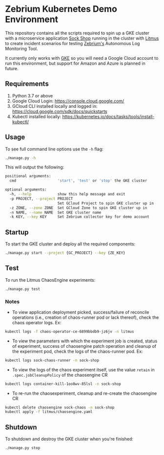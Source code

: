 # Zebrium Kubernetes Demo Environment

This repository contains all the scripts required to spin up a GKE cluster with a microservice application 
[Sock Shop](https://github.com/microservices-demo/microservices-demo) running in the cluster with 
[Litmus](https://litmuschaos.io/) to create incident scenarios for testing [Zebrium's](https://www.zebrium) 
Autonomous Log Monitoring Tool.

It currently only works with [GKE](https://cloud.google.com/kubernetes-engine/) so you will need a Google Cloud
account to run this environment, but support for Amazon and Azure is planned in future.

## Requirements

1. Python 3.7 or above
1. Google Cloud Login: https://console.cloud.google.com/
1. GCloud CLI installed locally and logged in: https://cloud.google.com/sdk/docs/quickstarts
1. Kubectl installed locally: https://kubernetes.io/docs/tasks/tools/install-kubectl/

## Usage

To see full command line options use the `-h` flag:

```bash
./manage.py -h
```

This will output the following:

```bash
positional arguments:
  cmd                   'start', 'test' or 'stop' the GKE cluster

optional arguments:
  -h, --help            show this help message and exit
  -p PROJECT, --project PROJECT
                        Set GCloud Project to spin GKE cluster up in
  -z ZONE, --zone ZONE  Set GCloud Zone to spin GKE cluster up in
  -n NAME, --name NAME  Set GKE cluster name
  -k KEY, --key KEY     Set Zebrium collector key for demo account
```

## Startup

To start the GKE cluster and deploy all the required components:

```bash
./manage.py start --project {GC_PROJECT} --key {ZE_KEY}
```

## Test

To run the Litmus ChaosEngine experiments:

```bash
./manage.py test
```

### Notes

- To view application deployment picked, success/failure of reconcile operations (i.e., creation of chaos-runner pod or lack thereof), check
the chaos operator logs. Ex:

```bash
kubectl logs -f chaos-operator-ce-6899bbdb9-jz6jv -n litmus  
```

- To view the parameters with which the experiment job is created, status of experiment, success of chaosengine patch operation and cleanup of 
the experiment pod, check the logs of the chaos-runner pod. Ex:

```bash
kubectl logs sock-chaos-runner -n sock-shop
```

- To view the logs of the chaos experiment itself, use the value `retain` in `.spec.jobCleanupPolicy` of the chaosengine CR

```bash
kubectl logs container-kill-1oo8wv-85lsl -n sock-shop
```

- To re-run the chaosexperiment, cleanup and re-create the chaosengine CR

```bash
kubectl delete chaosengine sock-chaos -n sock-shop
kubectl apply -f litmus/chaosengine.yaml 
```

## Shutdown

To shutdown and destroy the GKE cluster when you're finished:

```bash
./manage.py stop
```
